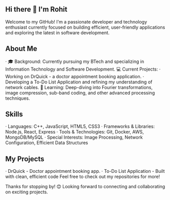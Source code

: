 ## Hi there 👋 I'm Rohit

Welcome to my GitHub! I'm a passionate developer and technology enthusiast currently focused on building efficient, user-friendly applications and exploring the latest in software development.

## About Me
· 🎓 Background: Currently pursuing my BTech and specializing in Information Technology and Software Development.
💻 Current Projects:
· Working on DrQuick - a doctor appointment booking application.
· Developing a To-Do List Application and refining my understanding of network cables.
🌱 Learning: Deep-diving into Fourier transformations, image compression, sub-band coding, and other advanced processing techniques.

## Skills
· Languages: C++, JavaScript, HTML5, CSS3
· Frameworks & Libraries: Node.js, React, Express
· Tools & Technologies: Git, Docker, AWS, MongoDB/MySQL
· Special Interests: Image Processing, Network Configuration, Efficient Data Structures

## My Projects
· DrQuick - Doctor appointment booking app.
· To-Do List Application - Built with clean, efficient code
Feel free to check out my repositories for more!

Thanks for stopping by! 😊 Looking forward to connecting and collaborating on exciting projects.


